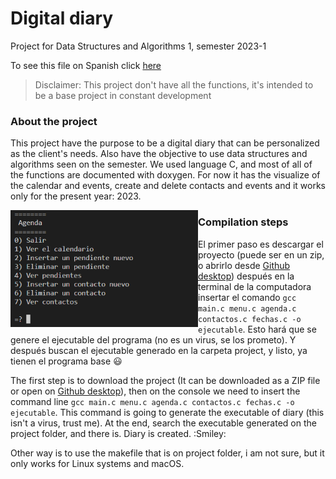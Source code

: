 
# Digital diary
Project for Data Structures and Algorithms 1, semester 2023-1

To see this file on Spanish click [here](https://github.com/Art3mis7082/Agenda/blob/main/README.md)

> Disclaimer: This project don't have all the functions, it's intended to be a base project in constant development

### About the project
This project have the purpose to be a digital diary that can be personalized as the client's needs. Also have the objective to use data structures and algorithms seen on the semester. We used language C, and most of all of the functions are documented with doxygen.
For now it has the visualize of the calendar and events, create and delete contacts and events and it works only for the present year: 2023.

<img src="https://github.com/Art3mis7082/Agenda/blob/main/Agenda.PNG" width="300px" align="left">

### Compilation steps
El primer paso es descargar el proyecto (puede ser en un zip, o abrirlo desde [Github desktop](https://desktop.github.com)) después en la terminal de la computadora insertar el comando `gcc main.c menu.c agenda.c contactos.c fechas.c -o ejecutable`. Esto hará que se genere el ejecutable del programa (no es un virus, se los prometo). Y después buscan el ejecutable generado en la carpeta project, y listo, ya tienen el programa base :smiley:

The first step is to download the project (It can be downloaded as a ZIP file or open on [Github desktop](https://desktop.github.com)), then on the console we need to insert the command line `gcc main.c menu.c agenda.c contactos.c fechas.c -o ejecutable`. This command is going to generate the executable of diary (this isn't a virus, trust me). At the end, search the executable generated on the project folder, and there is. Diary is created. :Smiley:

Other way is to use the makefile that is on project folder, i am not sure, but it only works for Linux systems and macOS.
